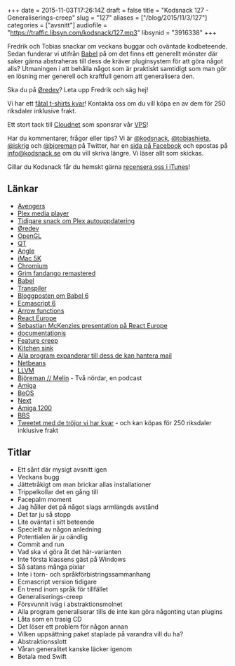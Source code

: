 +++
date = 2015-11-03T17:26:14Z
draft = false
title = "Kodsnack 127 - Generaliserings-creep"
slug = "127"
aliases = ["/blog/2015/11/3/127"]
categories = ["avsnitt"]
audiofile = "https://traffic.libsyn.com/kodsnack/127.mp3"
libsynid = "3916338"
+++

Fredrik och Tobias snackar om veckans buggar och oväntade kodbeteende. Sedan funderar vi utifrån [Babel](http://babeljs.io/) på om det finns ett generellt mönster där saker gärna abstraheras till dess de kräver pluginsystem för att göra något alls? Utmaningen i att behålla något som är praktiskt samtidigt som man gör en lösning mer generell och kraftfull genom att generalisera den.

Ska du på [Øredev](http://oredev.org/)? Leta upp Fredrik och säg hej!

Vi har ett [fåtal t-shirts kvar](https://twitter.com/KodSnack/status/655034691930726400)! Kontakta oss om du vill köpa en av dem för 250 riksdaler inklusive frakt.

Ett stort tack till [Cloudnet](http://www.cloudnet.se) som sponsrar vår [VPS](http://en.wikipedia.org/wiki/Virtual_private_server)!

Har du kommentarer, frågor eller tips? Vi är [@kodsnack](https://www.twitter.com/kodsnack), [@tobiashieta](https://www.twitter.com/tobiashieta), [@iskrig](https://www.twitter.com/iskrig) och [@bjoreman](https://www.twitter.com/bjoreman) på Twitter, har en [sida på Facebook](https://www.facebook.com/kodsnack) och epostas på [info@kodsnack.se](mailto:info@kodsnack.se) om du vill skriva längre. Vi läser allt som skickas.

Gillar du Kodsnack får du hemskt gärna [recensera oss i iTunes](http://itunes.apple.com/se/podcast/kodsnack/id561631498?l=en)!

## Länkar ##
* [Avengers](https://en.wikipedia.org/wiki/The_Avengers_%282012_film%29)
* [Plex media player](https://blog.plex.tv/2015/10/20/introducing-the-plex-media-player/)
* [Tidigare snack om Plex autouppdatering](https://kodsnack.se/65/)
* [Øredev](http://oredev.org/)
* [OpenGL](https://en.wikipedia.org/wiki/OpenGL)
* [QT](http://www.qt.io/developers/)
* [Angle](https://en.wikipedia.org/wiki/ANGLE_%28software%29)
* [iMac 5K](https://en.wikipedia.org/wiki/IMac_%28Intel-based%29#iMac_with_Retina_display)
* [Chromium](https://www.chromium.org/)
* [Grim fandango remastered](http://www.grimremastered.com/)
* [Babel](http://babeljs.io/)
* [Transpiler](https://en.wikipedia.org/wiki/Source-to-source_compiler)
* [Bloggposten om Babel 6](http://babeljs.io/blog/2015/10/29/6.0.0/)
* [Ecmascript 6](https://en.wikipedia.org/wiki/ECMAScript#Harmony.2C_6th_Edition)
* [Arrow functions](https://developer.mozilla.org/en-US/docs/Web/JavaScript/Reference/Functions/Arrow_functions)
* [React Europe](https://www.react-europe.org/2015/2015.html)
* [Sebastian McKenzies presentation på React Europe](https://www.youtube.com/watch?v=OFuDvqZmUrE)
* [documentationjs](http://documentation.js.org/)
* [Feature creep](https://www.google.com/search?client=safari&rls=en&q=feature+creep&ie=UTF-8&oe=UTF-8)
* [Kitchen sink](https://en.wiktionary.org/wiki/everything_but_the_kitchen_sink#English)
* [Alla program expanderar till dess de kan hantera mail](https://en.wikipedia.org/wiki/Jamie_Zawinski#Zawinski.27s_law_of_software_envelopment)
* [Netbeans](https://netbeans.org/)
* [LLVM](https://en.wikipedia.org/wiki/LLVM)
* [Björeman // Melin](http://www.bjoremanmelin.se/) - Två nördar, en podcast
* [Amiga](https://en.wikipedia.org/wiki/Amiga)
* [BeOS](https://en.wikipedia.org/wiki/BeOS)
* [Next](https://en.wikipedia.org/wiki/NeXT)
* [Amiga 1200](https://en.wikipedia.org/wiki/Amiga_1200)
* [BBS](https://en.wikipedia.org/wiki/Bulletin_board_system)
* [Tweetet med de tröjor vi har kvar](https://twitter.com/KodSnack/status/655034691930726400) - och kan köpas för 250 riksdaler inklusive frakt

## Titlar ##
* Ett sånt där mysigt avsnitt igen
* Veckans bugg
* Jättetråkigt om man brickar allas installationer
* Trippelkollar det en gång till
* Facepalm moment
* Jag håller det på något slags armlängds avstånd
* Det tar ju så stopp
* Lite oväntat i sitt beteende
* Speciellt av någon anledning
* Potentialen är ju oändlig
* Commit and run
* Vad ska vi göra åt det här-varianten
* Inte första klassens gäst på Windows
* Så satans många pixlar
* Inte i torn- och språkförbistringssammanhang
* Ecmascript version tidigare
* En trend inom språk för tillfället
* Generaliserings-creep
* Försvunnit iväg i abstraktionsmolnet
* Alla program generaliserar tills de inte kan göra någonting utan plugins
* Låta som en trasig CD
* Det löser ett problem för någon annan
* Vilken uppsättning paket staplade på varandra vill du ha?
* Abstraktionsslott
* Våran generalitet kanske läcker igenom
* Betala med Swift
